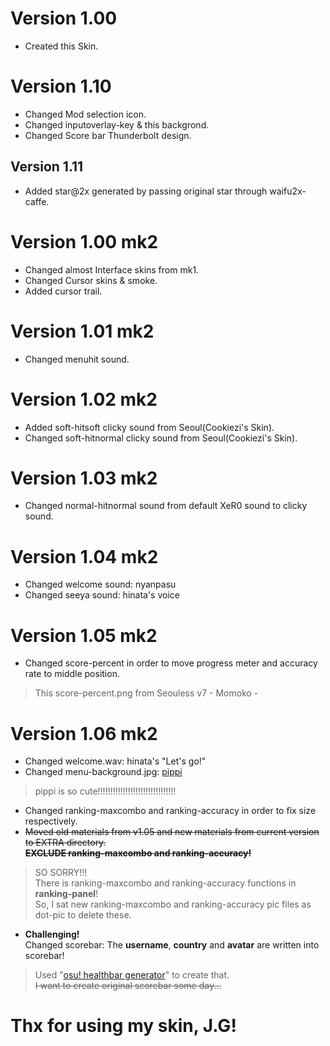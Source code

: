 # Version 1.00
* Created this Skin.

# Version 1.10
* Changed Mod selection icon.
* Changed inputoverlay-key & this backgrond.
* Changed Score bar Thunderbolt design.

## Version 1.11
* Added star@2x generated by passing original star through waifu2x-caffe.

# Version 1.00 mk2
* Changed almost Interface skins from mk1.
* Changed Cursor skins & smoke.
* Added cursor trail.

# Version 1.01 mk2
* Changed menuhit sound.

# Version 1.02 mk2
* Added soft-hitsoft clicky sound from Seoul(Cookiezi's Skin).
* Changed soft-hitnormal clicky sound from Seoul(Cookiezi's Skin).

# Version 1.03 mk2
* Changed normal-hitnormal sound from default XeR0 sound to clicky sound.

# Version 1.04 mk2
* Changed welcome sound: nyanpasu
* Changed seeya sound: hinata's voice

# Version 1.05 mk2
* Changed score-percent in order to move progress meter and accuracy rate to middle position.
> This score-percent.png from Seouless v7 - Momoko -

# Version 1.06 mk2
* Changed welcome.wav: hinata's "Let's go!"
* Changed menu-background.jpg: [pippi](https://osu.ppy.sh/community/contests/45)  
> pippi is so cute!!!!!!!!!!!!!!!!!!!!!!!!!!!!!!!
* Changed ranking-maxcombo and ranking-accuracy in order to fix size respectively.
* ~~Moved old materials from v1.05 and new materials from current version to EXTRA directory.~~  
~~**EXCLUDE ranking-maxcombo and ranking-accuracy!**~~
> SO SORRY!!!  
> There is ranking-maxcombo and ranking-accuracy functions in **ranking-panel**!  
> So, I sat new ranking-maxcombo and ranking-accuracy pic files as dot-pic to delete these.
* **Challenging!**  
Changed scorebar: The **username**, **country** and **avatar** are written into scorebar!
> Used "[osu! healthbar generator](https://pqqqqw.pw/generator/)" to create that.  
~~I want to create original scorebar some day...~~

# Thx for using my skin, J.G!
